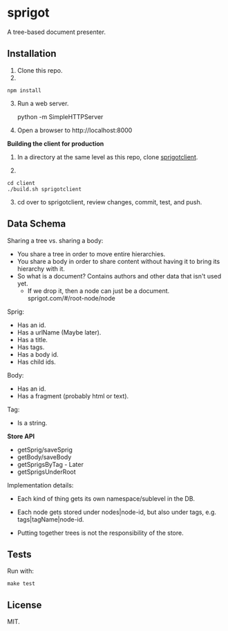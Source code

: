 sprigot
==================

A tree-based document presenter.

Installation
------------

1. Clone this repo.
2.

    npm install

3. Run a web server.

    python -m SimpleHTTPServer

4. Open a browser to http://localhost:8000

**Building the client for production**

1. In a directory at the same level as this repo, clone [sprigotclient](https://github.com/jimkang/sprigotclient).

2.

    cd client
    ./build.sh sprigotclient

3. cd over to sprigotclient, review changes, commit, test, and push.


Data Schema
-----------


Sharing a tree vs. sharing a body:
  - You share a tree in order to move entire hierarchies.
  - You share a body in order to share content without having it to bring its hierarchy with it.
  - So what is a document? Contains authors and other data that isn't used yet.
    - If we drop it, then a node can just be a document. sprigot.com/#/root-node/node

Sprig:

  - Has an id.
  - Has a urlName (Maybe later).
  - Has a title.
  - Has tags.
  - Has a body id.
  - Has child ids.

Body:

  - Has an id.
  - Has a fragment (probably html or text).

Tag:

  - Is a string.

**Store API**

  - getSprig/saveSprig
  - getBody/saveBody
  - getSprigsByTag - Later
  - getSprigsUnderRoot

  Implementation details:

  - Each kind of thing gets its own namespace/sublevel in the DB.
  - Each node gets stored under nodes|node-id, but also under tags, e.g. tags|tagName|node-id.

  - Putting together trees is not the responsibility of the store.


Tests
-----

Run with:

    make test

License
-------

MIT.
